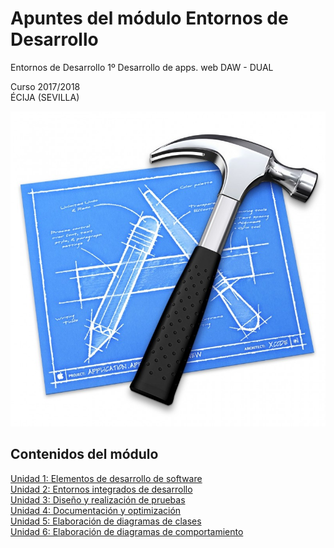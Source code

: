 # Apuntes del módulo Entornos de Desarrollo
Entornos de Desarrollo 1º Desarrollo de apps. web DAW - DUAL

Curso 2017/2018  
ÉCIJA (SEVILLA)

![Entornos d desarrollo](logo.jpg)

## Contenidos del módulo

[Unidad 1: Elementos de desarrollo de software](1.ELEMENTOS.md)  
[Unidad 2: Entornos integrados de desarrollo](2.ENTORNOS.md)  
[Unidad 3: Diseño y realización de pruebas](3.PRUEBAS.md)  
[Unidad 4: Documentación y optimización](4.DOCUMENTACION.md)  
[Unidad 5: Elaboración de diagramas de clases](5.DIAGRAMAS_CLASES.md)  
[Unidad 6: Elaboración de diagramas de comportamiento](6.DIAGRAMAS_COMPORTAMIENTO.md)  

